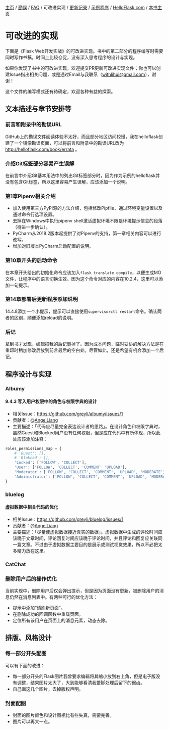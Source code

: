 [主页](https://github.com/greyli/helloflask)
/ [勘误](https://github.com/greyli/helloflask/blob/master/errata/errata.md)
/ [FAQ](https://github.com/greyli/helloflask/blob/master/faq/faq.md)
/ 可改进实现
/ [更新记录](https://github.com/greyli/helloflask/blob/master/CHANGES.md)
/ [示例程序](https://github.com/greyli/helloflask/blob/master/demos/)
/ [HelloFlask.com](http://helloflask.com)
/ [本书主页](http://helloflask.com/book)

# 可改进的实现

下面是《Flask Web开发实战》的可改进实现。书中的第二部分的程序编写时需要同时写作书稿，时间上比较仓促，没有深入思考程序的设计与实现。

如果你发现了书中的可改进实现，欢迎提交PR更新可改进实现文件；你也可以创建Issue指出相关问题，或是通过Email与我联系（[withlihui@gmail.com](mailto:withlihui@gmail.com)），谢谢！

这个文件的编写模式还有待确定，欢迎各种有益的探索。

## 文本描述与章节安排等

### 前言和附录中的勘误URL

GitHub上的勘误文件阅读体验不太好，而且部分地区访问较慢，我在helloflask创建了一个镜像勘误页面，可以将前言和附录中的勘误URL改为 http://helloflask.com/book/errata 。

### 介绍Git标签部分容易产生误解

在前言中介绍Git基本用法中的列出Git标签部分时，因为作为示例的helloflask并没有包含Git标签，所以这里容易产生误解，应该添加一个说明。

### 第1章Pipenv相关介绍

* 加入使用第三方PyPI源的方法介绍，包括修改Pipfile、通过环境变量设置以及通过命令行选项设置。
* 去掉在Windows中执行pipenv shell激活虚拟环境不限是环境提示信息的段落（待进一步确认）。
* PyCharm从2018.2版本起提供了对Pipenv的支持，第一章相关内容可以进行改写。
* 增加对旧版本PyCharm启动配置的说明。

### 第10章开头的启动命令

在本章开头给出的初始化命令应该加入`flask translate compile`，以便生成MO文件，让程序中的语言切换生效。因为这个命令对应的内容在10.2.4，这里可以添加一句提示。

### 第14章部署后更新程序添加说明

14.4.8添加一个小提示，提示可以直接使用`supervisorctl restart`命令。确认两者的区别，顺便添加reload的说明。

### 后记

拿到书才发现，编辑把我的后记删掉了。因为成本问题，临时妥协的解决方法是在重印时稍加修改后放到前言最后的空白处。尽管如此，还是希望有机会添加一个后记。

## 程序设计与实现

### Albumy

#### 9.4.3 写入用户权限中的角色与权限字典的设计

* 相关Issue：https://github.com/greyli/albumy/issues/1
* 贡献者：@[AngelLiang](https://github.com/AngelLiang)
* 主要描述：「代码应尽量完全表达设计者的思路」。在设计角色和权限字典时，虽然Guest和Blocked用户没有任何权限，但是应在代码中有所体现，所以此处应该添加注释：

```py
roles_permissions_map = {
    # 'Guest': [],
    # 'Blokced': [],
    'Locked': ['FOLLOW', 'COLLECT'],
    'User': ['FOLLOW', 'COLLECT', 'COMMENT' 'UPLOAD'],
    'Moderator': ['FOLLOW', 'COLLECT', 'COMMENT', 'UPLOAD', 'MODERATE'],
    'Administrator': ['FOLLOW', 'COLLECT', 'COMMENT', 'UPLOAD', 'MODERATE', 'ADMINISTER']
}
```

### bluelog

#### 虚拟数据中相关代码的优化

* 相关Issue：https://github.com/greyli/bluelog/issues/1
* 贡献者：@[AngelLiang](https://github.com/AngelLiang)
* 主要描述：「尽量使虚拟数据接近真实的数据」。虚拟数据中生成的评论时间应该晚于文章时间，评论回复时间应该晚于评论时间，并且评论和回复应关联同一篇文章。不过由于虚拟数据主要目的是展示或测试视觉效果，所以不必把太多精力放在这里。

### CatChat

### 删除用户后的操作优化

当前实现中，删除用户后仅会弹出提示，但是因为页面没有更新，被删除用户的消息仍然在消息列表中。有两种可行的优化方法：

* 提示中添加“请刷新页面”。
* 在删除成功的回调函数中重载页面。
* 定位所有该用户在页面上的消息元素，动态去除。

## 排版、风格设计

### 每一部分开头配图

可以有下面的改进：

* 每一部分开头的Flask图片我曾要求编辑将其缩小放到右上角，但是电子版没有调整，结果图片太大了，大到能够看清我蹩脚处理后留下的锯齿。
* 自己画这几个图片，去掉版权声明。

### 封面配图

* 封面的图片颜色和设计图相比有些失真，需要完善。
* 图片可以再大一点。

